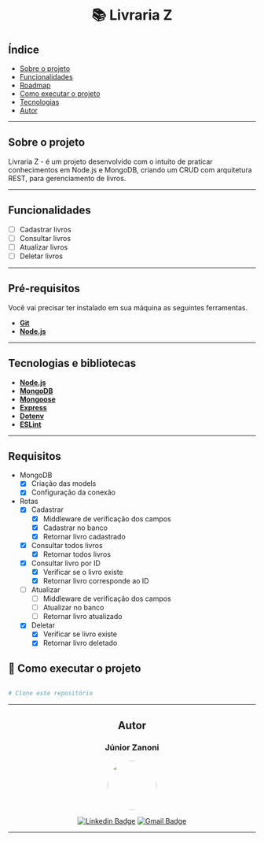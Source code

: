 <h1 align="center">
  📚 Livraria Z
</h1>

<h2> Índice </h2>

<!--ts-->
   * [Sobre o projeto](#-sobre-o-projeto)
   * [Funcionalidades](#-funcionalidades)
   * [Roadmap](#-funcionalidades)
   * [Como executar o projeto](#-como-executar-o-projeto)
   * [Tecnologias](#-tecnologias)
   * [Autor](#-autor)
<!--te-->

---

## Sobre o projeto
Livraria Z - é um projeto desenvolvido com o intuito de praticar conhecimentos em Node.js e MongoDB, criando um CRUD com arquitetura REST, para gerenciamento de livros.

---

## Funcionalidades
- [ ] Cadastrar livros
- [ ] Consultar livros
- [ ] Atualizar livros
- [ ] Deletar livros

---

## Pré-requisitos

Você vai precisar ter instalado em sua máquina as seguintes ferramentas.
- **[Git](https://git-scm.com)**
- **[Node.js](https://nodejs.org/en/)**

---

## Tecnologias e bibliotecas

- **[Node.js](https://nodejs.org/en/)**
- **[MongoDB](https://www.mongodb.com/)**
- **[Mongoose](https://www.npmjs.com/package/mongoose/)**
- **[Express](https://www.mongodb.com/)**
- **[Dotenv](https://www.npmjs.com/package/dotenv/)**
- **[ESLint](https://www.npmjs.com/package/eslint/)**

---

## Requisitos
- MongoDB
  - [x] Criação das models
  - [x] Configuração da conexão
- Rotas
  - [x] Cadastrar
    - [x] Middleware de verificação dos campos
    - [x] Cadastrar no banco
    - [x] Retornar livro cadastrado
  - [x] Consultar todos livros
      - [x] Retornar todos livros
  - [x] Consultar livro por ID
      - [x] Verificar se o livro existe
      - [x] Retornar livro corresponde ao ID
  - [ ] Atualizar
    - [ ] Middleware de verificação dos campos
    - [ ] Atualizar no banco
    - [ ] Retornar livro atualizado
  - [x] Deletar
      - [x] Verificar se livro existe
      - [x] Retornar livro deletado

## 🚀 Como executar o projeto

```bash

# Clone este repositório


```

---


<div align="center"> 

## Autor

### Júnior Zanoni

  <img style="border-radius: 50%;" src="https://avatars.githubusercontent.com/u/53435053?v=4" width="100px;" alt=""/>

  [![Linkedin Badge](https://img.shields.io/badge/-Linkedin-blue?style=for-the-badge)](https://www.linkedin.com/in/junior-zanoni/) 
  [![Gmail Badge](https://img.shields.io/badge/-zanoni.odenir%40gmail.com-red?style=for-the-badge)](mailto:zanoni.odenir@gmail.com)

</div>

---